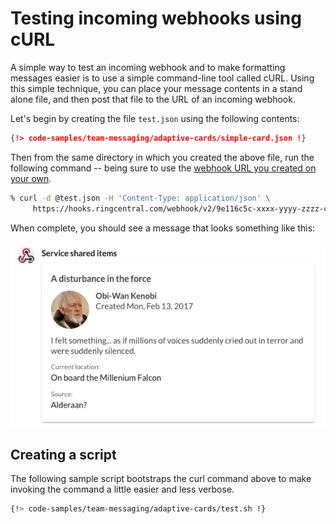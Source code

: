 # Testing incoming webhooks using cURL

A simple way to test an incoming webhook and to make formatting messages easier is to use a simple command-line tool called cURL. Using this simple technique, you can place your message contents in a stand alone file, and then post that file to the URL of an incoming webhook.

Let's begin by creating the file `test.json` using the following contents:

```json
{!> code-samples/team-messaging/adaptive-cards/simple-card.json !}
```

Then from the same directory in which you created the above file, run the following command -- being sure to use the [webhook URL you created on your own](../webhook-creation/). 

```sh
% curl -d @test.json -H 'Content-Type: application/json' \
     https://hooks.ringcentral.com/webhook/v2/9e116c5c-xxxx-yyyy-zzzz-c12a85cd6063
```

When complete, you should see a message that looks something like this:

![Sample adaptive card](./sample-adaptive-card.png)

## Creating a script

The following sample script bootstraps the curl command above to make invoking the command a little easier and less verbose. 

```sh
{!> code-samples/team-messaging/adaptive-cards/test.sh !}
```

